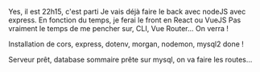 Yes, il est 22h15, c'est parti
Je vais déjà faire le back avec nodeJS avec express.
En fonction du temps, je ferai le front en React ou VueJS
Pas vraiment le temps de me pencher sur, CLI, Vue Router... On verra !

Installation de cors, express, dotenv, morgan, nodemon, mysql2 done !

Serveur prêt, database sommaire prête sur mysql, on va faire les routes...
